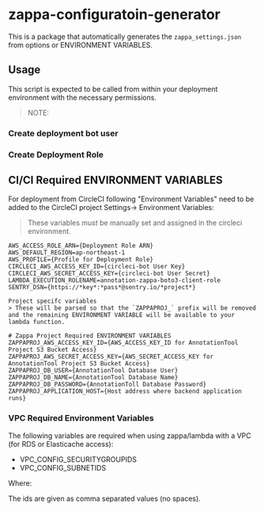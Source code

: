 # zappa-configuratoin-generator

This is a package that automatically generates the `zappa_settings.json` from options or ENVIRONMENT VARIABLES.

## Usage

This script is expected to be called from within your deployment environment with the necessary permissions.

> NOTE: 

### Create deployment bot user

### Create Deployment Role

## CI/CI Required ENVIRONMENT VARIABLES

For deployment from CircleCI  following "Environment Variables" need to be added to the CircleCI project Settings-> Environment Variables:

> These variables *must* be manually set and assigned in the circleci environment.


```
AWS_ACCESS_ROLE_ARN={Deployment Role ARN}
AWS_DEFAULT_REGION=ap-northeast-1
AWS_PROFILE={Profile for Deployment Role}
CIRCLECI_AWS_ACCESS_KEY_ID={circleci-bot User Key}
CIRCLECI_AWS_SECRET_ACCESS_KEY={circleci-bot User Secret}
LAMBDA_EXECUTION_ROLENAME=annotation-zappa-boto3-client-role
SENTRY_DSN={https://*key*:*pass*@sentry.io/*project*}

Project specifc variables 
> These will be parsed so that the `ZAPPAPROJ_` prefix will be removed and the remaining ENVIRONMENT VARIABLE will be available to your lambda function.
```
```
# Zappa Project Required ENVIRONMENT VARIABLES
ZAPPAPROJ_AWS_ACCESS_KEY_ID={AWS_ACCESS_KEY_ID for AnnotationTool Project S3 Bucket Access}
ZAPPAPROJ_AWS_SECRET_ACCESS_KEY={AWS_SECRET_ACCESS_KEY for AnnotationTool Project S3 Bucket Access}
ZAPPAPROJ_DB_USER={AnnotationTool Database User}
ZAPPAPROJ_DB_NAME={AnnotationTool Database Name}
ZAPPAPROJ_DB_PASSWORD={AnnotationToll Database Password}
ZAPPAPROJ_APPLICATION_HOST={Host address where backend application runs}
```

### VPC Required Environment Variables

The following variables are required when using zappa/lambda with a VPC (for RDS or Elasticache access):

- VPC_CONFIG_SECURITYGROUPIDS
- VPC_CONFIG_SUBNETIDS

Where:

The ids are given as comma separated values (no spaces).